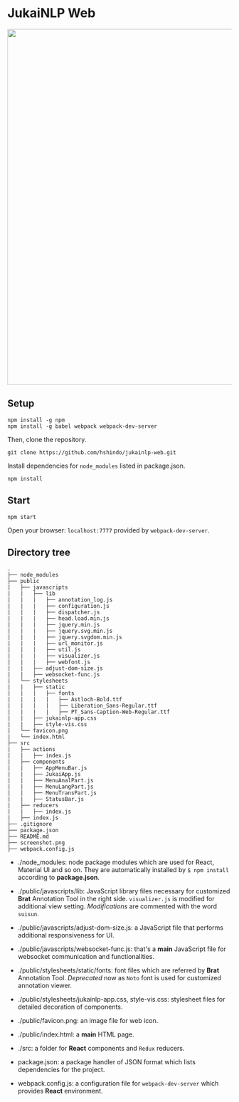 # JukaiNLP Web
<p align="center"><img src="https://github.com/hshindo/jukainlp-web/blob/master/jukainlp-web.png" width="800"></p>

## Setup
```
npm install -g npm
npm install -g babel webpack webpack-dev-server
```

Then, clone the repository.
```
git clone https://github.com/hshindo/jukainlp-web.git
```

Install dependencies for `node_modules` listed in package.json.
```
npm install
```

## Start
```
npm start
```
Open your browser: `localhost:7777` provided by `webpack-dev-server`.

## Directory tree
```
.
├── node_modules
├── public
|   ├── javascripts
|   |   ├── lib
|   |   |   ├── annotation_log.js
|   |   |   ├── configuration.js
|   |   |   ├── dispatcher.js
|   |   |   ├── head.load.min.js
|   |   |   ├── jquery.min.js
|   |   |   ├── jquery.svg.min.js
|   |   |   ├── jquery.svgdom.min.js
|   |   |   ├── url_monitor.js
|   |   |   ├── util.js
|   |   |   ├── visualizer.js
|   |   |   ├── webfont.js
|   |   ├── adjust-dom-size.js
|   |   ├── websocket-func.js
|   └── stylesheets
|   |   ├── static
|   |   |   ├── fonts
|   |   |   |   ├── Astloch-Bold.ttf
|   |   |   |   ├── Liberation_Sans-Regular.ttf
|   |   |   |   ├── PT_Sans-Caption-Web-Regular.ttf
|   |   ├── jukainlp-app.css
|   |   ├── style-vis.css
|   └── favicon.png
|   └── index.html
├── src
|   ├── actions
|   |   ├── index.js
|   ├── components
|   |   ├── AppMenuBar.js
|   |   ├── JukaiApp.js
|   |   ├── MenuAnalPart.js
|   |   ├── MenuLangPart.js
|   |   ├── MenuTransPart.js
|   |   ├── StatusBar.js
|   ├── reducers
|   |   ├── index.js
|   ├── index.js
├── .gitignore
├── package.json
├── README.md
├── screenshot.png
├── webpack.config.js
```

- ./node_modules: node package modules which are used for React, Material UI and so on. They are automatically installed by `$ npm install` according to **package.json**.

- ./public/javascripts/lib: JavaScript library files necessary for customized **Brat** Annotation Tool in the right side. `visualizer.js` is modified for additional view setting. *Modifications* are commented with the word `suisun`.

- ./public/javascripts/adjust-dom-size.js: a JavaScript file that performs additional responsiveness for UI.

- ./public/javascripts/websocket-func.js: that's a **main** JavaScript file for websocket communication and functionalities.

- ./public/stylesheets/static/fonts: font files which are referred by **Brat** Annotation Tool. *Deprecated* now as `Noto` font is used for customized annotation viewer.

- ./public/stylesheets/jukainlp-app.css, style-vis.css: stylesheet files for detailed decoration of components.

- ./public/favicon.png: an image file for web icon.

- ./public/index.html: a **main** HTML page.

- ./src: a folder for **React** components and `Redux` reducers.

- package.json:  a package handler of JSON format which lists dependencies for the project.

- webpack.config.js: a configuration file for `webpack-dev-server` which provides **React** environment.
